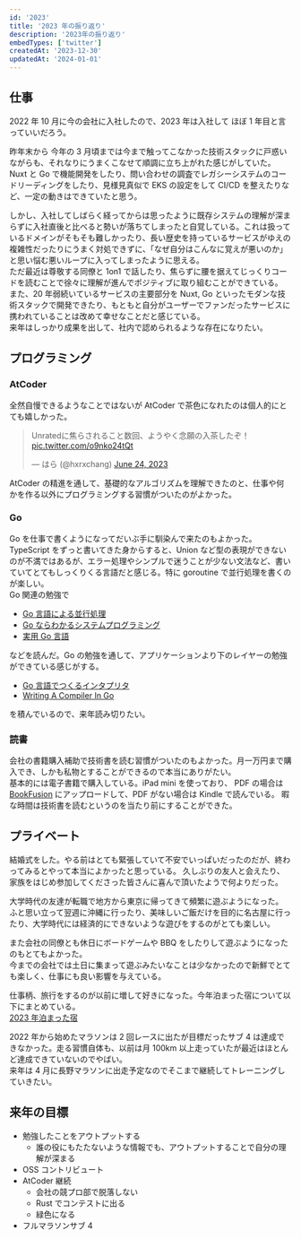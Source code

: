 ```yaml
---
id: '2023'
title: '2023 年の振り返り'
description: '2023年の振り返り'
embedTypes: ['twitter']
createdAt: '2023-12-30'
updatedAt: '2024-01-01'
---
```


## 仕事

2022 年 10 月に今の会社に入社したので、2023 年は入社して ほぼ 1 年目と言っていいだろう。

昨年末から 今年の 3 月頃までは今まで触ってこなかった技術スタックに戸惑いながらも、それなりにうまくこなせて順調に立ち上がれた感じがしていた。  
Nuxt と Go で機能開発をしたり、問い合わせの調査でレガシーシステムのコードリーディングをしたり、見様見真似で EKS の設定をして CI/CD を整えたりなど、一定の動きはできていたと思う。

しかし、入社してしばらく経ってからは思ったように既存システムの理解が深まらずに入社直後と比べると勢いが落ちてしまったと自覚している。これは扱っているドメインがそもそも難しかったり、長い歴史を持っているサービスがゆえの複雑性だったりにうまく対処できずに、「なぜ自分はこんなに覚えが悪いのか」と思い悩む悪いループに入ってしまったように思える。  
ただ最近は尊敬する同僚と 1on1 で話したり、焦らずに腰を据えてじっくりコードを読むことで徐々に理解が進んでポジティブに取り組むことができている。  
また、20 年弱続いているサービスの主要部分を Nuxt, Go といったモダンな技術スタックで開発できたり、もともと自分がユーザーでファンだったサービスに携われていることは改めて幸せなことだと感じている。  
来年はしっかり成果を出して、社内で認められるような存在になりたい。

## プログラミング

### AtCoder

全然自慢できるようなことではないが AtCoder で茶色になれたのは個人的にとても嬉しかった。

<blockquote class="twitter-tweet"><p lang="ja" dir="ltr">Unratedに焦らされること数回、ようやく念願の入茶したぞ！ <a href="https://t.co/o9nko24tQt">pic.twitter.com/o9nko24tQt</a></p>&mdash; はら (@hxrxchang) <a href="https://twitter.com/hxrxchang/status/1672614429282963458?ref_src=twsrc%5Etfw">June 24, 2023</a></blockquote> <script async src="https://platform.twitter.com/widgets.js" charset="utf-8"></script>
AtCoder の精進を通して、基礎的なアルゴリズムを理解できたのと、仕事や何かを作る以外にプログラミングする習慣がついたのがよかった。

### Go

Go を仕事で書くようになってだいぶ手に馴染んで来たのもよかった。
TypeScript をずっと書いてきた身からすると、Union など型の表現ができないのが不満ではあるが、エラー処理やシンプルで迷うことが少ない文法など、書いていてとてもしっくりくる言語だと感じる。特に goroutine で並行処理を書くのが楽しい。  
Go 関連の勉強で

- [Go 言語による並行処理](https://www.oreilly.co.jp/books/9784873118468/)
- [Go ならわかるシステムプログラミング](https://www.lambdanote.com/products/go-2)
- [実用 Go 言語](https://www.oreilly.co.jp/books/9784873119694/)

などを読んだ。Go の勉強を通して、アプリケーションより下のレイヤーの勉強ができている感じがする。

- [Go 言語でつくるインタプリタ](https://www.oreilly.co.jp/books/9784873118222/)
- [Writing A Compiler In Go](https://www.amazon.co.jp/Writing-Compiler-Go-Thorsten-Ball/dp/398201610X)

を積んでいるので、来年読み切りたい。

### 読書

会社の書籍購入補助で技術書を読む習慣がついたのもよかった。月一万円まで購入でき、しかも私物とすることができるので本当にありがたい。  
基本的には電子書籍で購入している。iPad mini を使っており、 PDF の場合は [BookFusion](https://www.bookfusion.com/) にアップロードして、PDF がない場合は Kindle で読んでいる。
暇な時間は技術書を読むというのを当たり前にすることができた。

## プライベート

結婚式をした。やる前はとても緊張していて不安でいっぱいだったのだが、終わってみるとやって本当によかったと思っている。
久しぶりの友人と会えたり、家族をはじめ参加してくださった皆さんに喜んで頂いたようで何よりだった。

大学時代の友達が転職で地方から東京に帰ってきて頻繁に遊ぶようになった。
ふと思い立って翌週に沖縄に行ったり、美味しいご飯だけを目的に名古屋に行ったり、大学時代には経済的にできないような遊びをするのがとても楽しい。

また会社の同僚とも休日にボードゲームや BBQ をしたりして遊ぶようになったのもとてもよかった。  
今までの会社では土日に集まって遊ぶみたいなことは少なかったので新鮮でとても楽しく、仕事にも良い影響を与えている。

仕事柄、旅行をするのが以前に増して好きになった。今年泊まった宿について以下にまとめている。  
[2023 年泊まった宿](https://sizu.me/hxrxchang/posts/55a9oz8t49hf)

2022 年から始めたマラソンは 2 回レースに出たが目標だったサブ 4 は達成できなかった。走る習慣自体も、以前は月 100km 以上走っていたが最近はほとんど達成できていないのでやばい。  
来年は 4 月に長野マラソンに出走予定なのでそこまで継続してトレーニングしていきたい。

## 来年の目標

- 勉強したことをアウトプットする
  - 誰の役にもたたないような情報でも、アウトプットすることで自分の理解が深まる
- OSS コントリビュート
- AtCoder 継続
  - 会社の競プロ部で脱落しない
  - Rust でコンテストに出る
  - 緑色になる
- フルマラソンサブ 4
